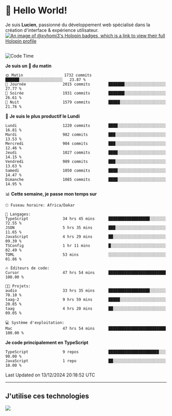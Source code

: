 # 👋 Hello World!

Je suis **Lucien**, passionné du développement web spécialisé dans la création d'interface & expérience utilisateur.
[![An image of @xyhomi3's Holopin badges, which is a link to view their full Holopin profile](https://holopin.me/xyhomi3)](https://holopin.io/@xyhomi3)

##

<!--START_SECTION:waka-->
![Code Time](http://img.shields.io/badge/Code%20Time-2%2C789%20hrs%2020%20mins-blue)

**Je suis un 🐤 du matin** 

```text
🌞 Matin                  1732 commits        ██████░░░░░░░░░░░░░░░░░░░   23.87 % 
🌆 Journée                2015 commits        ███████░░░░░░░░░░░░░░░░░░   27.77 % 
🌃 Soirée                 1931 commits        ███████░░░░░░░░░░░░░░░░░░   26.61 % 
🌙 Nuit                   1579 commits        █████░░░░░░░░░░░░░░░░░░░░   21.76 % 
```
📅 **Je suis le plus productif le Lundi** 

```text
Lundi                    1220 commits        ████░░░░░░░░░░░░░░░░░░░░░   16.81 % 
Mardi                    982 commits         ███░░░░░░░░░░░░░░░░░░░░░░   13.53 % 
Mercredi                 904 commits         ███░░░░░░░░░░░░░░░░░░░░░░   12.46 % 
Jeudi                    1027 commits        ████░░░░░░░░░░░░░░░░░░░░░   14.15 % 
Vendredi                 989 commits         ███░░░░░░░░░░░░░░░░░░░░░░   13.63 % 
Samedi                   1050 commits        ████░░░░░░░░░░░░░░░░░░░░░   14.47 % 
Dimanche                 1085 commits        ████░░░░░░░░░░░░░░░░░░░░░   14.95 % 
```


📊 **Cette semaine, je passe mon temps sur** 

```text
🕑︎ Fuseau horaire: Africa/Dakar

💬 Langages: 
TypeScript               34 hrs 45 mins      ██████████████████░░░░░░░   72.55 % 
JSON                     5 hrs 35 mins       ███░░░░░░░░░░░░░░░░░░░░░░   11.65 % 
JavaScript               4 hrs 29 mins       ██░░░░░░░░░░░░░░░░░░░░░░░   09.39 % 
TSConfig                 1 hr 11 mins        █░░░░░░░░░░░░░░░░░░░░░░░░   02.49 % 
TOML                     53 mins             ░░░░░░░░░░░░░░░░░░░░░░░░░   01.86 % 

🔥 Éditeurs de code: 
Cursor                   47 hrs 54 mins      █████████████████████████   100.00 % 

🐱‍💻 Projets: 
audio                    33 hrs 35 mins      ██████████████████░░░░░░░   70.10 % 
taag-2                   9 hrs 59 mins       █████░░░░░░░░░░░░░░░░░░░░   20.85 % 
taag                     4 hrs 20 mins       ██░░░░░░░░░░░░░░░░░░░░░░░   09.05 % 

💻 Système d'exploitation: 
Mac                      47 hrs 54 mins      █████████████████████████   100.00 % 
```

**Je code principalement en TypeScript** 

```text
TypeScript               9 repos             ██████████████████████░░░   90.00 % 
JavaScript               1 repo              ██░░░░░░░░░░░░░░░░░░░░░░░   10.00 % 
```




 Last Updated on 13/12/2024 20:18:52 UTC
<!--END_SECTION:waka-->
---

## J'utilise ces technologies

<p align="left">
  <a href="https://skillicons.dev">
    <img src="https://skillicons.dev/icons?i=ts,js,md,scss,tailwind,react,docker,express,astro,vite,nextjs,vercel,figma,ableton" />
  </a>
</p>

